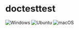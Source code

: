 # doctesttest
![Windows](https://github.com/red1108/cmake_study/workflows/Windows/badge.svg) ![Ubuntu](https://github.com/red1108/cmake_study/workflows/Ubuntu/badge.svg) ![macOS](https://github.com/red1108/cmake_study/workflows/macOS/badge.svg)